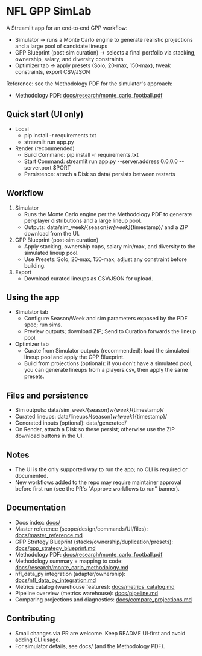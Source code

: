# NFL GPP SimLab

A Streamlit app for an end‑to‑end GPP workflow:
- Simulator → runs a Monte Carlo engine to generate realistic projections and a large pool of candidate lineups
- GPP Blueprint (post‑sim curation) → selects a final portfolio via stacking, ownership, salary, and diversity constraints
- Optimizer tab → apply presets (Solo, 20‑max, 150‑max), tweak constraints, export CSV/JSON

Reference: see the Methodology PDF for the simulator's approach:
- Methodology PDF: [docs/research/monte_carlo_football.pdf](docs/research/monte_carlo_football.pdf)

## Quick start (UI only)
- Local
  - pip install -r requirements.txt
  - streamlit run app.py
- Render (recommended)
  - Build Command: pip install -r requirements.txt
  - Start Command: streamlit run app.py --server.address 0.0.0.0 --server.port $PORT
  - Persistence: attach a Disk so data/ persists between restarts

## Workflow
1) Simulator
   - Runs the Monte Carlo engine per the Methodology PDF to generate per‑player distributions and a large lineup pool.
   - Outputs: data/sim_week/{season}_w{week}_{timestamp}/ and a ZIP download from the UI.
2) GPP Blueprint (post‑sim curation)
   - Apply stacking, ownership caps, salary min/max, and diversity to the simulated lineup pool.
   - Use Presets: Solo, 20‑max, 150‑max; adjust any constraint before building.
3) Export
   - Download curated lineups as CSV/JSON for upload.

## Using the app
- Simulator tab
  - Configure Season/Week and sim parameters exposed by the PDF spec; run sims.
  - Preview outputs; download ZIP; Send to Curation forwards the lineup pool.
- Optimizer tab
  - Curate from Simulator outputs (recommended): load the simulated lineup pool and apply the GPP Blueprint.
  - Build from projections (optional): if you don't have a simulated pool, you can generate lineups from a players.csv, then apply the same presets.

## Files and persistence
- Sim outputs: data/sim_week/{season}_w{week}_{timestamp}/
- Curated lineups: data/lineups/{season}_w{week}_{timestamp}/
- Generated inputs (optional): data/generated/
- On Render, attach a Disk so these persist; otherwise use the ZIP download buttons in the UI.

## Notes
- The UI is the only supported way to run the app; no CLI is required or documented.
- New workflows added to the repo may require maintainer approval before first run (see the PR's "Approve workflows to run" banner).

## Documentation
- Docs index: [docs/](docs/)
- Master reference (scope/design/commands/UI/files): [docs/master_reference.md](docs/master_reference.md)
- GPP Strategy Blueprint (stacks/ownership/duplication/presets): [docs/gpp_strategy_blueprint.md](docs/gpp_strategy_blueprint.md)
- Methodology PDF: [docs/research/monte_carlo_football.pdf](docs/research/monte_carlo_football.pdf)
- Methodology summary + mapping to code: [docs/research/monte_carlo_methodology.md](docs/research/monte_carlo_methodology.md)
- nfl_data_py integration (adapter/ownership): [docs/nfl_data_py_integration.md](docs/nfl_data_py_integration.md)
- Metrics catalog (warehouse features): [docs/metrics_catalog.md](docs/metrics_catalog.md)
- Pipeline overview (metrics warehouse): [docs/pipeline.md](docs/pipeline.md)
- Comparing projections and diagnostics: [docs/compare_projections.md](docs/compare_projections.md)

## Contributing
- Small changes via PR are welcome. Keep README UI‑first and avoid adding CLI usage.
- For simulator details, see docs/ (and the Methodology PDF).